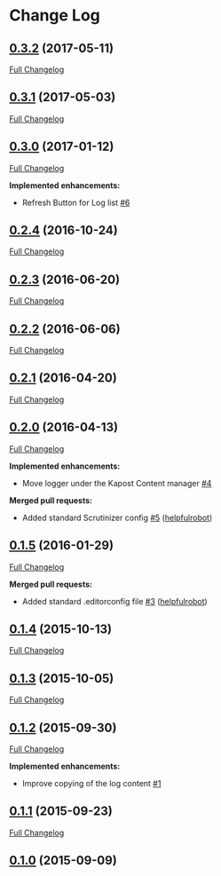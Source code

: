 # Change Log

## [0.3.2](https://github.com/webbuilders-group/silverstripe-kapost-bridge-logger/tree/0.3.2) (2017-05-11)
[Full Changelog](https://github.com/webbuilders-group/silverstripe-kapost-bridge-logger/compare/0.3.1...0.3.2)

## [0.3.1](https://github.com/webbuilders-group/silverstripe-kapost-bridge-logger/tree/0.3.1) (2017-05-03)
[Full Changelog](https://github.com/webbuilders-group/silverstripe-kapost-bridge-logger/compare/0.3.0...0.3.1)

## [0.3.0](https://github.com/webbuilders-group/silverstripe-kapost-bridge-logger/tree/0.3.0) (2017-01-12)
[Full Changelog](https://github.com/webbuilders-group/silverstripe-kapost-bridge-logger/compare/0.2.4...0.3.0)

**Implemented enhancements:**

- Refresh Button for Log list [\#6](https://github.com/webbuilders-group/silverstripe-kapost-bridge-logger/issues/6)

## [0.2.4](https://github.com/webbuilders-group/silverstripe-kapost-bridge-logger/tree/0.2.4) (2016-10-24)
[Full Changelog](https://github.com/webbuilders-group/silverstripe-kapost-bridge-logger/compare/0.2.3...0.2.4)

## [0.2.3](https://github.com/webbuilders-group/silverstripe-kapost-bridge-logger/tree/0.2.3) (2016-06-20)
[Full Changelog](https://github.com/webbuilders-group/silverstripe-kapost-bridge-logger/compare/0.2.2...0.2.3)

## [0.2.2](https://github.com/webbuilders-group/silverstripe-kapost-bridge-logger/tree/0.2.2) (2016-06-06)
[Full Changelog](https://github.com/webbuilders-group/silverstripe-kapost-bridge-logger/compare/0.2.1...0.2.2)

## [0.2.1](https://github.com/webbuilders-group/silverstripe-kapost-bridge-logger/tree/0.2.1) (2016-04-20)
[Full Changelog](https://github.com/webbuilders-group/silverstripe-kapost-bridge-logger/compare/0.2.0...0.2.1)

## [0.2.0](https://github.com/webbuilders-group/silverstripe-kapost-bridge-logger/tree/0.2.0) (2016-04-13)
[Full Changelog](https://github.com/webbuilders-group/silverstripe-kapost-bridge-logger/compare/0.1.5...0.2.0)

**Implemented enhancements:**

- Move logger under the Kapost Content manager [\#4](https://github.com/webbuilders-group/silverstripe-kapost-bridge-logger/issues/4)

**Merged pull requests:**

- Added standard Scrutinizer config [\#5](https://github.com/webbuilders-group/silverstripe-kapost-bridge-logger/pull/5) ([helpfulrobot](https://github.com/helpfulrobot))

## [0.1.5](https://github.com/webbuilders-group/silverstripe-kapost-bridge-logger/tree/0.1.5) (2016-01-29)
[Full Changelog](https://github.com/webbuilders-group/silverstripe-kapost-bridge-logger/compare/0.1.4...0.1.5)

**Merged pull requests:**

- Added standard .editorconfig file [\#3](https://github.com/webbuilders-group/silverstripe-kapost-bridge-logger/pull/3) ([helpfulrobot](https://github.com/helpfulrobot))

## [0.1.4](https://github.com/webbuilders-group/silverstripe-kapost-bridge-logger/tree/0.1.4) (2015-10-13)
[Full Changelog](https://github.com/webbuilders-group/silverstripe-kapost-bridge-logger/compare/0.1.3...0.1.4)

## [0.1.3](https://github.com/webbuilders-group/silverstripe-kapost-bridge-logger/tree/0.1.3) (2015-10-05)
[Full Changelog](https://github.com/webbuilders-group/silverstripe-kapost-bridge-logger/compare/0.1.2...0.1.3)

## [0.1.2](https://github.com/webbuilders-group/silverstripe-kapost-bridge-logger/tree/0.1.2) (2015-09-30)
[Full Changelog](https://github.com/webbuilders-group/silverstripe-kapost-bridge-logger/compare/0.1.1...0.1.2)

**Implemented enhancements:**

- Improve copying of the log content [\#1](https://github.com/webbuilders-group/silverstripe-kapost-bridge-logger/issues/1)

## [0.1.1](https://github.com/webbuilders-group/silverstripe-kapost-bridge-logger/tree/0.1.1) (2015-09-23)
[Full Changelog](https://github.com/webbuilders-group/silverstripe-kapost-bridge-logger/compare/0.1.0...0.1.1)

## [0.1.0](https://github.com/webbuilders-group/silverstripe-kapost-bridge-logger/tree/0.1.0) (2015-09-09)
